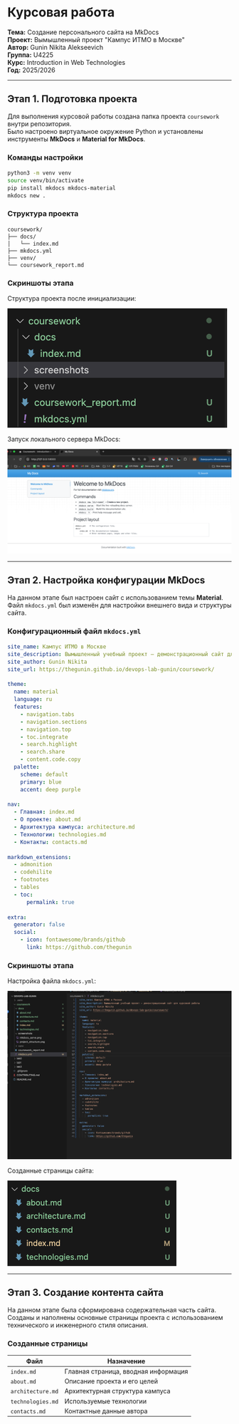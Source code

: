 # Курсовая работа
**Тема:** Создание персонального сайта на MkDocs  
**Проект:** Вымышленный проект "Кампус ИТМО в Москве"  
**Автор:** Gunin Nikita Alekseevich  
**Группа:** U4225  
**Курс:** Introduction in Web Technologies  
**Год:** 2025/2026

---

## Этап 1. Подготовка проекта

Для выполнения курсовой работы создана папка проекта `coursework` внутри репозитория.  
Было настроено виртуальное окружение Python и установлены инструменты **MkDocs** и **Material for MkDocs**.

### Команды настройки

```bash
python3 -m venv venv
source venv/bin/activate
pip install mkdocs mkdocs-material
mkdocs new .
```

### Структура проекта

```
coursework/
├── docs/
│   └── index.md
├── mkdocs.yml
├── venv/
└── coursework_report.md
```

### Скриншоты этапа

Структура проекта после инициализации:

![Структура проекта](screenshots/project_structure.png)

Запуск локального сервера MkDocs:

![MkDocs serve](screenshots/mkdocs_serve.png)

---

## Этап 2. Настройка конфигурации MkDocs

На данном этапе был настроен сайт с использованием темы **Material**.  
Файл `mkdocs.yml` был изменён для настройки внешнего вида и структуры сайта.

### Конфигурационный файл `mkdocs.yml`

```yaml
site_name: Кампус ИТМО в Москве
site_description: Вымышленный учебный проект – демонстрационный сайт для курсовой работы
site_author: Gunin Nikita
site_url: https://thegunin.github.io/devops-lab-gunin/coursework/

theme:
  name: material
  language: ru
  features:
    - navigation.tabs
    - navigation.sections
    - navigation.top
    - toc.integrate
    - search.highlight
    - search.share
    - content.code.copy
  palette:
    scheme: default
    primary: blue
    accent: deep purple

nav:
  - Главная: index.md
  - О проекте: about.md
  - Архитектура кампуса: architecture.md
  - Технологии: technologies.md
  - Контакты: contacts.md

markdown_extensions:
  - admonition
  - codehilite
  - footnotes
  - tables
  - toc:
      permalink: true

extra:
  generator: false
  social:
    - icon: fontawesome/brands/github
      link: https://github.com/thegunin
```

### Скриншоты этапа

Настройка файла `mkdocs.yml`:

![mkdocs.yml конфигурация](screenshots/mkdocs_config.png)

Созданные страницы сайта:

![Cтраницы проекта](screenshots/mkdocs_pages.png)

---

## Этап 3. Создание контента сайта

На данном этапе была сформирована содержательная часть сайта. Созданы и наполнены основные страницы проекта с использованием технического и инженерного стиля описания.

### Созданные страницы

| Файл | Назначение |
|------|------------|
| `index.md` | Главная страница, вводная информация |
| `about.md` | Описание проекта и его целей |
| `architecture.md` | Архитектурная структура кампуса |
| `technologies.md` | Используемые технологии |
| `contacts.md` | Контактные данные автора |
